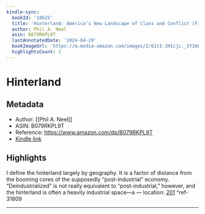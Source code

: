 ```yaml
---
kindle-sync:
  bookId: '18625'
  title: 'Hinterland: America’s New Landscape of Class and Conflict (Field Notes)'
  author: Phil A. Neel
  asin: B079RKPL9T
  lastAnnotatedDate: '2024-04-29'
  bookImageUrl: 'https://m.media-amazon.com/images/I/61tI-JH1cjL._SY160.jpg'
  highlightsCount: 1
---
```

# Hinterland
## Metadata
* Author: [[Phil A. Neel]]
* ASIN: B079RKPL9T
* Reference: https://www.amazon.com/dp/B079RKPL9T
* [Kindle link](kindle://book?action=open&asin=B079RKPL9T)

## Highlights
I define the hinterland largely by geography. It is a factor of distance from the booming cores of the supposedly “post-industrial” economy. “Deindustrialized” is not really equivalent to “post-industrial,” however, and the hinterland is often a heavily industrial space—a — location: [201](kindle://book?action=open&asin=B079RKPL9T&location=201) ^ref-31809

---
